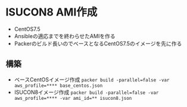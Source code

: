 # ISUCON8 AMI作成
* CentOS7.5
* Ansibleの適応までを終わらせたAMIを作る
* Packerのビルド長いのでベースとなるCentOS7.5のイメージを先に作る

## 構築
* ベースCentOSイメージ作成
`packer build -parallel=false -var aws_profile=**** base_centos.json`
* ISUCON8イメージ作成
`packer build -parallel=false -var aws_profile=**** -var ami_id=** isucon8.json`
